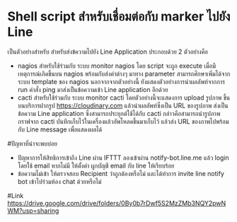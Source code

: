 # Shell script สำหรับเชื่อมต่อกับ marker ไปยัง Line
เป็นตัวอย่างสำหรับ สำหรับส่งข้ความไปยัง Line Application ประกอบด้วย 2 ตัวอย่างคือ
* nagios สำหรับใช้ร่วมกับ ระบบ monitor nagios โดย script จะถูก execute เมื่อมีเหตุการณ์เกิดขึ้นบน nagios พร้อมกับส่งค่าต่างๆ มาทาง parameter สามารถศึกษาเพิ่มได้จากระบบ template ของ nagios นอกจากจากตัวอย่างนี้ ยังแสดงตัวอย่างการนำผลลัพท์จากการ run คำสั่ง ping มาส่งเป็นข้อความเข้า Line application อีกด้วย
* cacti สำหรับใช้ร่วมกับ ระบบ monitor cacti โดยตัวอย่างนี้จะแสดงการ upload รูปภาพ ขึ้นบนบริการฝากรูป https://cloudinary.com แล้วนำผลลัพท์ซึ่งเป็น URL ของรูปภาพ ส่งเป็นข้อความ Line application ซึ่งสามารถประยุกต์ใช้ได้กับ cacti กล่าวคือสามารถนำรูปภาพกราฟจาก cacti บันทึกเก็บไว้ในเครื่องแล้วอัพโหลดขึ้นมาเก็บไว้ แล้วส่ง URL ของภาพไปพร้อมกับ Line message เพื่อแสดงผลได้

#ปัญหาที่น่าจะพบบ่อย
* ปัญหาการให้สิทธิการเข้าถึง Line ผ่าน IFTTT ลองเข้าผ่าน notify-bot.line.me แล้ว login โดยใช้ email หากไม่มี ให้ตั้งค่า ผูกบัญชี email กับ line ให้เรียบร้อย
* ข้อความไม่เข้า ให้ตรวจสอบ Recipient ว่าถูกต้องหรือไม่ และได้ทำการ invite line notify bot เข้าไปร่วมห้อง chat ด้วยหรือไม่

#Link
https://drive.google.com/drive/folders/0By0b7rDwf5S2MzZMb3NQY2pwNWM?usp=sharing
